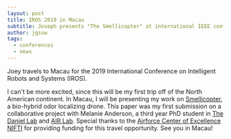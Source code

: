 ```yaml
---
layout: post
title: IROS 2019 in Macau
subtitle: Joseph presents "The Smellicopter" at international IEEE conference
author: jgsuw
tags:
  - conferences
  - news
---
```


Joey travels to Macau for the 2019 International Conference on Intelligent Robots and Systems (IROS).

I can't be more excited, since this will be my first trip off of the North American continent. In Macau, I will be presenting my work on [Smellicopter](https://depts.washington.edu/airlab/files/anderson_2019.pdf), a bio-hybrid odor localizing drone. This paper was my first submission on a collaborative project with Melanie Anderson, a third year PhD student in [The Daniel Lab](https://faculty.washington.edu/danielt/) and [AIR Lab](https://depts.washington.edu/airlab/). Special thanks to the [Airforce Center of Excellence NIFTI](https://isr.umd.edu/research-funding/afosr-air-force-center-excellence-nature-inspired-flight-technologies-and-ideas) for providing funding for this travel opportunity. See you in Macau!
